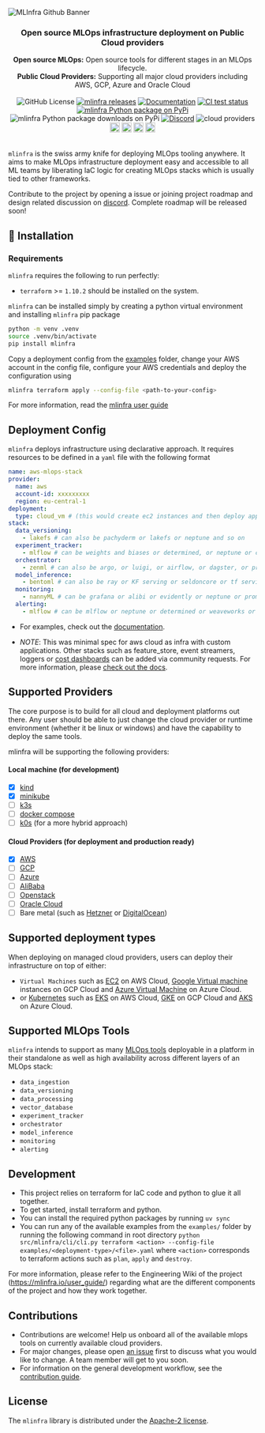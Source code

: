 ![MLInfra Github Banner](https://github.com/mlinfra-io/mlinfra/blob/main/docs/_images/mlinfra-banner-wide.png)

<div align="center">
  <h3>
    Open source MLOps infrastructure deployment on Public Cloud providers
  </h3>
  <div>
    <strong>Open source MLOps:</strong> Open source tools for different stages in an MLOps lifecycle.
  </div>
  <div>
    <strong>Public Cloud Providers:</strong> Supporting all major cloud providers including AWS, GCP, Azure and Oracle Cloud
  </div>
  </br>
  <div>
    <img alt="GitHub License" src="https://img.shields.io/github/license/mlinfra-io/mlinfra?color=orange">
    <a href="https://github.com/mlinfra-io/mlinfra/releases"><img src="https://img.shields.io/github/v/release/mlinfra-io/mlinfra?include_prereleases&color=orange" alt="mlinfra releases"></a>
    <a href="https://mlinfra.io/development/"><img src="https://img.shields.io/badge/docs-latest-orange" alt="Documentation"></a>
    <a href="https://github.com/mlinfra-io/mlinfra/actions/workflows/on_pr.yml?query=branch:main"><img src="https://img.shields.io/github/actions/workflow/status/mlinfra-io/mlinfra/on_pr.yml?&label=All%20tests&color=orange" alt="CI test status"></a>
    <a href="https://pypi.org/project/mlinfra/"><img src="https://img.shields.io/pypi/v/mlinfra.svg?label=pypi+mlinfra&color=orange" alt="mlinfra Python package on PyPi"></a>
    <img src="https://img.shields.io/pypi/dm/mlinfra?color=orange" alt="mlinfra Python package downloads on PyPi">
    <a href="https://discord.gg/8eYWVvEYmR"><img src="https://img.shields.io/discord/1199078513463009321?logo=Discord&logoColor=white&label=Discord&color=%23434EE4" alt="Discord"></a>
    <img src="https://img.shields.io/badge/Cloud%20Providers-orange" alt="cloud providers"/>
    <a href="https://mlinfra.io/latest/code/aws/cloud_vm/"><img src="https://github.com/mlinfra-io/mlinfra/blob/main/docs/_images/aws_icon.svg" height="20" alt="AWS Examples"/></a>
    <img src="https://github.com/mlinfra-io/mlinfra/blob/main/docs/_images/gcp_icon.svg" height="20" alt="GCP Examples"/>
    <img src="https://github.com/mlinfra-io/mlinfra/blob/main/docs/_images/azure_icon.svg" height="20" alt="Azure Examples"/>
    <img src="https://github.com/mlinfra-io/mlinfra/blob/main/docs/_images/alibaba_icon.svg" height="20" alt="Alibaba Examples"/>
  </div>
</div>
</br>

`mlinfra` is the swiss army knife for deploying MLOps tooling anywhere. It aims to make MLOps infrastructure deployment easy and accessible to all ML teams by liberating IaC logic for creating MLOps stacks which is usually tied to other frameworks.

Contribute to the project by opening a issue or joining project roadmap and design related discussion on [discord](https://discord.gg/8eYWVvEYmR). Complete roadmap will be released soon!

## 🚀 Installation

### Requirements
`mlinfra` requires the following to run perfectly:

- `terraform` >= `1.10.2` should be installed on the system.

`mlinfra` can be installed simply by creating a python virtual environment and installing `mlinfra` pip package
```bash
python -m venv .venv
source .venv/bin/activate
pip install mlinfra
```

Copy a deployment config from the [examples](https://github.com/mlinfra-io/mlinfra/tree/4d21aa465fa8d40aabcf9877f3f99c4ede687459/examples) folder, change your AWS account in the config file, configure your AWS credentials and deploy the configuration using

```bash
mlinfra terraform apply --config-file <path-to-your-config>
```

For more information, read the [mlinfra user guide](https://mlinfra.io/user_guide/)

## Deployment Config

`mlinfra` deploys infrastructure using declarative approach. It requires resources to be defined in a `yaml` file with the following format

```yaml
name: aws-mlops-stack
provider:
  name: aws
  account-id: xxxxxxxxx
  region: eu-central-1
deployment:
  type: cloud_vm # (this would create ec2 instances and then deploy applications on it)
stack:
  data_versioning:
    - lakefs # can also be pachyderm or lakefs or neptune and so on
  experiment_tracker:
    - mlflow # can be weights and biases or determined, or neptune or clearml and so on...
  orchestrator:
    - zenml # can also be argo, or luigi, or airflow, or dagster, or prefect or flyte or kubeflow or ray and so on...
  model_inference:
    - bentoml # can also be ray or KF serving or seldoncore or tf serving
  monitoring:
    - nannyML # can be grafana or alibi or evidently or neptune or prometheus or weaveworks and so on...
  alerting:
    - mlflow # can be mlflow or neptune or determined or weaveworks or prometheus or grafana and so on...
```

- For examples, check out the [documentation](https://mlinfra.io/latest/code/local/kind/).

- _*NOTE*_: This was minimal spec for aws cloud as infra with custom applications. Other stacks such as feature_store, event streamers, loggers or [cost dashboards](https://www.kubecost.com/) can be added via community requests. For more information, please [check out the docs](https://mlinfra.io/).

## Supported Providers

The core purpose is to build for all cloud and deployment platforms out there. Any user should be able to just change the cloud provider or runtime environment (whether it be linux or windows) and have the capability to deploy the same tools.

mlinfra will be supporting the following providers:

#### Local machine (for development)
  - [x] [kind](https://kind.sigs.k8s.io/)
  - [x] [minikube](https://minikube.sigs.k8s.io/)
  - [ ] [k3s](https://k3s.io/)
  - [ ] [docker compose](https://docs.docker.com/compose/)
  - [ ] [k0s](https://k0sproject.io/) (for a more hybrid approach)

#### Cloud Providers (for deployment and production ready)
- [x] [AWS](https://aws.amazon.com/)
- [ ] [GCP](https://cloud.google.com/)
- [ ] [Azure](https://azure.microsoft.com/en-us)
- [ ] [AliBaba](https://www.alibabacloud.com/)
- [ ] [Openstack](https://www.openstack.org/)
- [ ] [Oracle Cloud](https://www.oracle.com/cloud/)
- [ ] Bare metal (such as [Hetzner](https://www.hetzner.com/de) or [DigitalOcean](https://www.digitalocean.com/))

## Supported deployment types

When deploying on managed cloud providers, users can deploy their infrastructure on top of either:
- `Virtual Machines` such as [EC2](https://aws.amazon.com/ec2/) on AWS Cloud, [Google Virtual machine](https://cloud.google.com/compute/docs/instances) instances on GCP Cloud and [Azure Virtual Machine](https://azure.microsoft.com/en-us/products/virtual-machines) on Azure Cloud.
- or [Kubernetes](https://kubernetes.io/) such as [EKS](https://aws.amazon.com/eks/) on AWS Cloud, [GKE](https://cloud.google.com/kubernetes-engine) on GCP Cloud and [AKS](https://azure.microsoft.com/en-us/products/kubernetes-service) on Azure Cloud.


## Supported MLOps Tools

`mlinfra` intends to support as many [MLOps tools](https://github.com/EthicalML/awesome-production-machine-learning/) deployable in a platform in their standalone as well as high availability across different layers of an MLOps stack:
- `data_ingestion`
- `data_versioning`
- `data_processing`
- `vector_database`
- `experiment_tracker`
- `orchestrator`
- `model_inference`
- `monitoring`
- `alerting`

## Development

- This project relies on terraform for IaC code and python to glue it all together.
- To get started, install terraform and python.
- You can install the required python packages by running `uv sync`
- You can run any of the available examples from the `examples/` folder by running the following command in root directory `python src/mlinfra/cli/cli.py terraform <action> --config-file examples/<deployment-type>/<file>.yaml` where `<action>` corresponds to terraform actions such as `plan`, `apply` and `destroy`.

For more information, please refer to the Engineering Wiki of the project (https://mlinfra.io/user_guide/) regarding what are the different components of the project and how they work together.

## Contributions

- Contributions are welcome! Help us onboard all of the available mlops tools on currently available cloud providers.
- For major changes, please open [an issue](https://github.com/mlinfra-io/mlinfra/issues) first to discuss what you would like to change. A team member will get to you soon.
- For information on the general development workflow, see the [contribution guide](CONTRIBUTING.md).


## License

The `mlinfra` library is distributed under the [Apache-2 license](https://github.com/mlinfra-io/mlinfra/blob/main/LICENSE).
